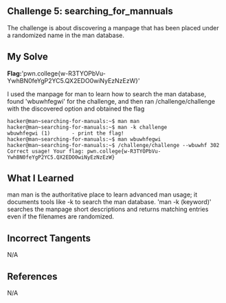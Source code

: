 ## Challenge 5: searching_for_mannuals

The challenge is about discovering a manpage that has been placed under a randomized name in the man database.


## My Solve
**Flag:**'pwn.college{w-R3TYOPbVu-YwhBN0feYgP2YC5.QX2EDO0wiNyEzNzEzW}'

I used the manpage for man to learn how to search the man database, found 'wbuwhfegwi' for the challenge, 
and then ran /challenge/challenge with the discovered option and obtained the flag 


```
hacker@man~searching-for-manuals:~$ man man
hacker@man~searching-for-manuals:~$ man -k challenge
wbuwhfegwi (1)       - print the flag!
hacker@man~searching-for-manuals:~$ man wbuwhfegwi
hacker@man~searching-for-manuals:~$ /challenge/challenge --wbuwhf 302
Correct usage! Your flag: pwn.college{w-R3TYOPbVu-YwhBN0feYgP2YC5.QX2EDO0wiNyEzNzEzW}
```

## What I Learned

man man is the authoritative place to learn advanced man usage; it documents tools like -k to search the man database.
'man -k (keyword)' searches the manpage short descriptions and returns matching entries even if the filenames are randomized.


## Incorrect Tangents

N/A


## References

N/A

